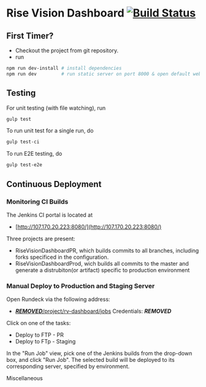 Rise Vision Dashboard [![Build Status](http://107.170.20.223:8080/job/Dashboard-Client-Master-Prod/badge/icon)](http://107.170.20.223:8080/job/Dashboard-Client-Master-Prod/)
=====

First Timer?
----
* Checkout the project from git repository.
* run
```bash
npm run dev-install # install dependencies
npm run dev         # run static server on port 8000 & open default web browser
```

Testing
----

For unit testing (with file watching), run

```bash
gulp test
```

To run unit test for a single run, do
```bash
gulp test-ci
```

To run E2E testing, do
```bash
gulp test-e2e
```

Continuous Deployment
----
### Monitoring CI Builds

The Jenkins CI portal is located at
- [http://107.170.20.223:8080/](http://107.170.20.223:8080/)

Three projects are present:
- RiseVisionDashboardPR, which builds commits to all branches, including forks specificed in the configuration.
- RiseVisionDashboardProd, wich builds all commits to the master and generate a distrubiton(or artifact) specific to production environment

### Manual Deploy to Production and Staging Server

Open Rundeck via the following address:
- [***REMOVED***/project/rv-dashboard/jobs](***REMOVED***/project/rv-dashboard/jobs)
Credentials: ***REMOVED***

Click on one of the tasks:
- Deploy to FTP - PR
- Deploy to FTp - Staging

In the "Run Job" view, pick one of the Jenkins builds from the drop-down box, and click "Run Job". The selected build will be deployed to its corresponding server, specified by environment.

Miscellaneous